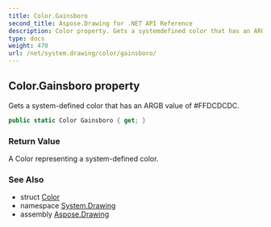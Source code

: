 ```yaml
---
title: Color.Gainsboro
second_title: Aspose.Drawing for .NET API Reference
description: Color property. Gets a systemdefined color that has an ARGB value of FFDCDCDC
type: docs
weight: 470
url: /net/system.drawing/color/gainsboro/
---
```

## Color.Gainsboro property

Gets a system-defined color that has an ARGB value of #FFDCDCDC.

```csharp
public static Color Gainsboro { get; }
```

### Return Value

A Color representing a system-defined color.

### See Also

* struct [Color](../)
* namespace [System.Drawing](../../color/)
* assembly [Aspose.Drawing](../../../)


